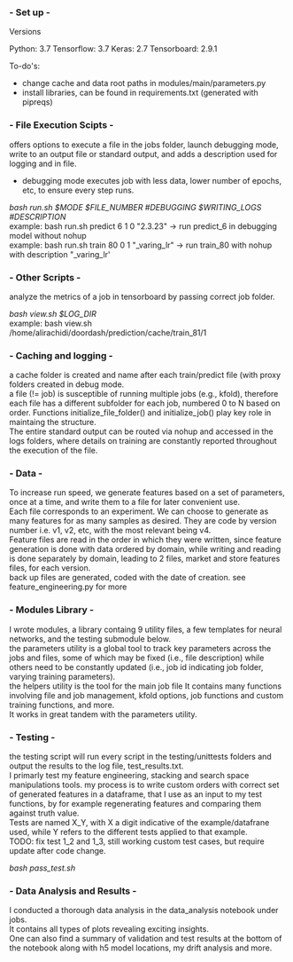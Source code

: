 ### - Set up -

Versions

Python: 3.7
Tensorflow: 3.7
Keras: 2.7
Tensorboard: 2.9.1


To-do's:
- change cache and data root paths in modules/main/parameters.py
- install libraries, can be found in requirements.txt (generated with pipreqs)


### - File Execution Scipts -

offers options to execute a file in the jobs folder, launch debugging mode, write to an output file or standard output, and adds a description used for logging and in file.<br/>
- debugging mode executes job with less data, lower number of epochs, etc, to ensure every step runs.

*bash run.sh $MODE $FILE_NUMBER #DEBUGGING $WRITING_LOGS #DESCRIPTION*<br/>
example: bash run.sh predict 6 1 0 "2.3.23"
-> run predict_6 in debugging model without nohup<br/>
example: bash run.sh train 80 0 1 "_varing_lr"
-> run train_80 with nohup with description "_varing_lr'

### - Other Scripts -

analyze the metrics of a job in tensorboard by passing correct job folder.

*bash view.sh $LOG_DIR*<br/>
example: bash view.sh /home/alirachidi/doordash/prediction/cache/train_81/1


### - Caching and logging -

a cache folder is created and name after each train/predict file (with proxy folders created in debug mode. <br/>
a file (!= job) is susceptible of running multiple jobs (e.g., kfold), therefore each file has a different
subfolder for each job, numbered 0 to N based on order. Functions initialize_file_folder() and initialize_job() play key role in maintaing the structure.<br/>
The entire standard output can be routed via nohup and accessed in the logs folders, where details on training are constantly reported throughout the execution of the file.

### - Data -

To increase run speed, we generate features based on a set of parameters, once at a time, and write them to a file for later convenient use.<br/>
Each file corresponds to an experiment. We can choose to generate as many features for as many samples as desired. They are code by version number i.e. v1, v2, etc, with the most relevant being v4.<br/>
Feature files are read in the order in which they were written, since feature generation is done with data ordered by domain, while writing and reading is done separately by domain, leading to 2 files, market and store features files, for each version.<br/>
back up files are generated, coded with the date of creation.
see feature_engineering.py for more

### - Modules Library -

I wrote modules, a library containg 9 utility files, a few templates for neural networks, and the testing
submodule below.<br/>
the  parameters utility is a global tool to track key parameters across the jobs and files, some of which
may be fixed (i.e., file description) while others need to be constantly updated (i.e., job id indicating
job folder, varying training parameters).<br/>
the helpers utility is the tool for the main job file It contains many functions involving file and job management, kfold options, job functions and custom training functions, and more.<br/>
It works in great tandem with the parameters utility.

### - Testing -

the testing script will run every script in the testing/unittests folders and output the results to the log file, test_results.txt.<br/>
I primarly test my feature engineering, stacking and search space manipulations tools. my process is to write custom orders with correct set of generated features in a dataframe, that I use as an input to my test functions, by for example regenerating features and comparing them against truth value.<br/>
Tests are named X_Y, with X a digit indicative of the example/datafrane used, while Y refers to the different tests applied to that example.<br/>
TODO: fix test 1_2 and 1_3, still working custom test cases, but require update after code change.

*bash pass_test.sh*

### - Data Analysis and Results -

I conducted a thorough data analysis in the data_analysis notebook under jobs.<br/>
It contains all types of plots revealing exciting insights.<br/>
One can also find a summary of validation and test results at the bottom of the notebook along
with h5 model locations, my drift analysis and more.